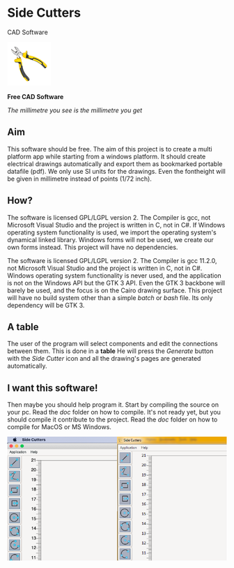 # Side Cutters 
CAD Software
                                                                                                                                                   
<img src="/rsc/icon.png" alt="a screenshot of the program so far"/>   

**Free CAD Software**

*The millimetre you see is the millimetre you get*                                     
                                                                                                                                                             
## Aim
This software should be free. The aim of this project is to create a multi platform app while starting from a windows platform.
It should create electrical drawings automatically and export them as bookmarked portable datafile (pdf). We only use SI units for the drawings. Even the fontheight will be given in millimetre instead of points (1/72 inch).

## How?
The software is licensed GPL/LGPL version 2. The Compiler is gcc, not Microsoft Visual Studio and the project is written in C, not in C#. 
If Windows operating system functionality is used, we import the operating system's dynamical linked library. Windows forms will not be used, we create our own forms instead. This project will have no dependencies.

The software is licensed GPL/LGPL version 2. The Compiler is gcc 11.2.0, not Microsoft Visual Studio and the project is written in C, not in C#. 
Windows operating system functionality is never used, and the application is not on the Windows API but the GTK 3 API. Even the GTK 3 backbone will barely be used, and the focus is on the Cairo drawing surface. This project will have no build system other than a simple *batch* or *bash* file. Its only dependency will be GTK 3. 

## A table
The user of the program will select components and edit the connections between them. This is done in a **table** 
He will press the *Generate* button with the *Side Cutter* icon and all the drawing's pages are generated automatically.

## I want this software!

Then maybe you should help program it. Start by compiling the source on your pc. Read the *doc* folder on how to compile.
It's not ready yet, but you should compile it contribute to the project. Read the *doc* folder on how to compile for MacOS or MS Windows.

<img src="/doc/pica10a.png" alt="a screenshot of the program so far" width="50%"/><img src="/doc/pica11a.png" alt="a screenshot of the program so far" width="50%"/>
